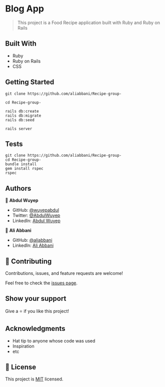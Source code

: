 # Blog App

> This project is a Food Recipe application built with Ruby and Ruby on Rails

## Built With

- Ruby
- Ruby on Rails
- CSS

## Getting Started

```
git clone https://github.com/aliabbani/Recipe-group-

cd Recipe-group-

rails db:create
rails db:migrate
rails db:seed

rails server
```

## Tests

```
git clone https://github.com/aliabbani/Recipe-group-
cd Recipe-group-
bundle install
gem install rspec
rspec
```

## Authors

👤 **Abdul Wuyep**

- GitHub: [@wuyepabdul](https://github.com/wuyepabdul)
- Twitter: [@AbdulWuyep](https://twitter.com/AbdulWuyep)
- LinkedIn: [Abdul Wuyep](https://www.linkedin.com/in/abdul-wuyep/)

👤 **Ali Abbani**

- GitHub: [@aliabbani](https://github.com/aliabbani)
- LinkedIn: [Ali Abbani](https://www.linkedin.com/in/aliabbani/)

## 🤝 Contributing

Contributions, issues, and feature requests are welcome!

Feel free to check the [issues page](../../issues/).

## Show your support

Give a ⭐️ if you like this project!

## Acknowledgments

- Hat tip to anyone whose code was used
- Inspiration
- etc

## 📝 License

This project is [MIT](./MIT.md) licensed.